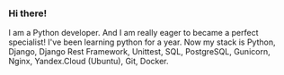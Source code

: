 ### Hi there!

I am a Python developer. And I am really eager to became a perfect specialist! I've been learning python for a year. Now my stack is Python, Django, Django Rest Framework, Unittest, SQL, PostgreSQL, Gunicorn, Nginx, Yandex.Cloud (Ubuntu), Git, Docker.
